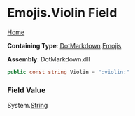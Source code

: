 # Emojis\.Violin Field

[Home](../../../README.md)

**Containing Type**: [DotMarkdown](../../README.md)\.[Emojis](../README.md)

**Assembly**: DotMarkdown\.dll

```csharp
public const string Violin = ":violin:"
```

### Field Value

System\.[String](https://docs.microsoft.com/en-us/dotnet/api/system.string)